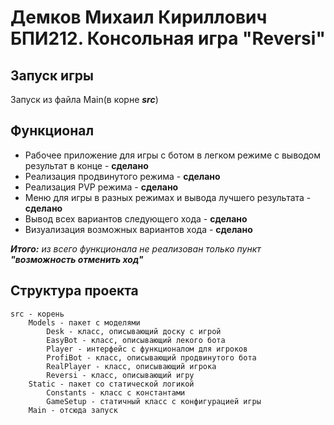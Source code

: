 # Демков Михаил Кириллович БПИ212. Консольная игра "Reversi"

## Запуск игры
Запуск из файла Main(в корне **_src_**)

## Функционал
* Рабочее приложение для игры с ботом в легком режиме с выводом результат в конце - **сделано**
* Реализация продвинутого режима - **сделано**
* Реализация PVP режима - **сделано**
* Меню для игры в разных режимах и вывода лучшего результата - **сделано**
* Вывод всех вариантов следующего хода - **сделано**
* Визуализация возможных вариантов хода - **сделано**

_**Итого:** из всего функционала не реализован только пункт **"возможность отменить ход"**_

## Структура проекта
    src - корень
        Models - пакет с моделями
            Desk - класс, описывающий доску с игрой
            EasyBot - класс, описывающий лекого бота
            Player - интерфейс с функционалом для игроков
            ProfiBot - класс, описывающий продвинутого бота
            RealPlayer - класс, описывающий игрока
            Reversi - класс, описывающий игру
        Static - пакет со статической логикой
            Constants - класс с константами
            GameSetup - статичный класс с конфигурацией игры
        Main - отсюда запуск

